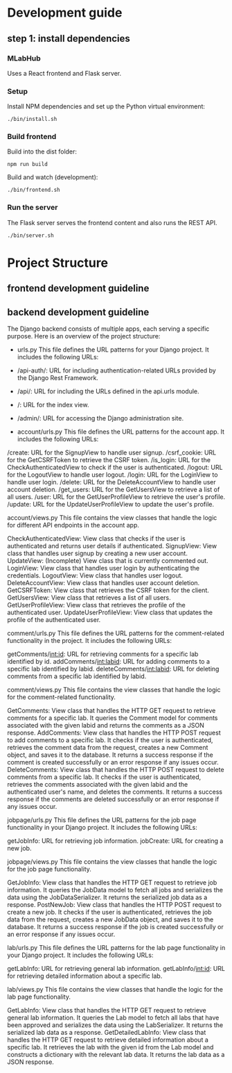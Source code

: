 # Development guide

## step 1: install dependencies


### MLabHub

Uses a React frontend and Flask server.

### Setup

Install NPM dependencies and set up the Python virtual environment:

```
./bin/install.sh
```

### Build frontend

Build into the dist folder:

```
npm run build
```

Build and watch (development):

```
./bin/frontend.sh
```

### Run the server

The Flask server serves the frontend content and also runs the REST API.

```
./bin/server.sh
```





# Project Structure
## frontend development guideline


## backend development guideline
The Django backend consists of multiple apps, each serving a specific purpose. Here is an overview of the project structure:

* urls.py
This file defines the URL patterns for your Django project. It includes the following URLs:

* /api-auth/: URL for including authentication-related URLs provided by the Django Rest Framework.
* /api/: URL for including the URLs defined in the api.urls module.
* /: URL for the index view.
* /admin/: URL for accessing the Django administration site.

* account/urls.py
This file defines the URL patterns for the account app. It includes the following URLs:

/create: URL for the SignupView to handle user signup.
/csrf_cookie: URL for the GetCSRFToken to retrieve the CSRF token.
/is_login: URL for the CheckAuthenticatedView to check if the user is authenticated.
/logout: URL for the LogoutView to handle user logout.
/login: URL for the LoginView to handle user login.
/delete: URL for the DeleteAccountView to handle user account deletion.
/get_users: URL for the GetUsersView to retrieve a list of all users.
/user: URL for the GetUserProfileView to retrieve the user's profile.
/update: URL for the UpdateUserProfileView to update the user's profile.

account/views.py
This file contains the view classes that handle the logic for different API endpoints in the account app.

CheckAuthenticatedView: View class that checks if the user is authenticated and returns user details if authenticated.
SignupView: View class that handles user signup by creating a new user account.
UpdateView: (Incomplete) View class that is currently commented out.
LoginView: View class that handles user login by authenticating the credentials.
LogoutView: View class that handles user logout.
DeleteAccountView: View class that handles user account deletion.
GetCSRFToken: View class that retrieves the CSRF token for the client.
GetUsersView: View class that retrieves a list of all users.
GetUserProfileView: View class that retrieves the profile of the authenticated user.
UpdateUserProfileView: View class that updates the profile of the authenticated user.


comment/urls.py
This file defines the URL patterns for the comment-related functionality in the project. It includes the following URLs:

getComments/<int:id>: URL for retrieving comments for a specific lab identified by id.
addComments/<int:labid>: URL for adding comments to a specific lab identified by labid.
deleteComments/<int:labid>: URL for deleting comments from a specific lab identified by labid.

comment/views.py
This file contains the view classes that handle the logic for the comment-related functionality.

GetComments: View class that handles the HTTP GET request to retrieve comments for a specific lab. It queries the Comment model for comments associated with the given labid and returns the comments as a JSON response.
AddComments: View class that handles the HTTP POST request to add comments to a specific lab. It checks if the user is authenticated, retrieves the comment data from the request, creates a new Comment object, and saves it to the database. It returns a success response if the comment is created successfully or an error response if any issues occur.
DeleteComments: View class that handles the HTTP POST request to delete comments from a specific lab. It checks if the user is authenticated, retrieves the comments associated with the given labid and the authenticated user's name, and deletes the comments. It returns a success response if the comments are deleted successfully or an error response if any issues occur.

jobpage/urls.py
This file defines the URL patterns for the job page functionality in your Django project. It includes the following URLs:

getJobInfo: URL for retrieving job information.
jobCreate: URL for creating a new job.


jobpage/views.py
This file contains the view classes that handle the logic for the job page functionality.

GetJobInfo: View class that handles the HTTP GET request to retrieve job information. It queries the JobData model to fetch all jobs and serializes the data using the JobDataSerializer. It returns the serialized job data as a response.
PostNewJob: View class that handles the HTTP POST request to create a new job. It checks if the user is authenticated, retrieves the job data from the request, creates a new JobData object, and saves it to the database. It returns a success response if the job is created successfully or an error response if any issues occur.

lab/urls.py
This file defines the URL patterns for the lab page functionality in your Django project. It includes the following URLs:

getLabInfo: URL for retrieving general lab information.
getLabInfo/<int:id>: URL for retrieving detailed information about a specific lab.

lab/views.py
This file contains the view classes that handle the logic for the lab page functionality.

GetLabInfo: View class that handles the HTTP GET request to retrieve general lab information. It queries the Lab model to fetch all labs that have been approved and serializes the data using the LabSerializer. It returns the serialized lab data as a response.
GetDetailedLabInfo: View class that handles the HTTP GET request to retrieve detailed information about a specific lab. It retrieves the lab with the given id from the Lab model and constructs a dictionary with the relevant lab data. It returns the lab data as a JSON response.
